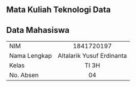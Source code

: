 ## Mata Kuliah Teknologi Data

## Data Mahasiswa


|         |            |
| ------------- |:-------------:|
| NIM	      | 1841720197 | 
| Nama Lengkap      | Altalarik Yusuf Erdinanta     |   
| Kelas | TI 3H      |    
| No. Absen | 04     |  

